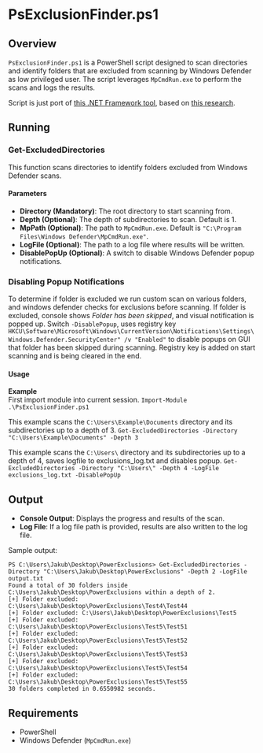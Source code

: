 # PsExclusionFinder.ps1

## Overview
`PsExclusionFinder.ps1` is a PowerShell script designed to scan directories and identify folders that are excluded from scanning by Windows Defender as low privileged user. The script leverages `MpCmdRun.exe` to perform the scans and logs the results.

Script is just port of [this .NET Framework tool](https://github.com/Friends-Security/SharpExclusionFinder "this .NET Framework tool"), based on [this research](https://blog.fndsec.net/2024/10/04/uncovering-exclusion-paths-in-microsoft-defender-a-security-research-insight "this research").

## Running

### Get-ExcludedDirectories
This function scans directories to identify folders excluded from Windows Defender scans.

#### Parameters
- **Directory (Mandatory)**: The root directory to start scanning from.
- **Depth (Optional)**: The depth of subdirectories to scan. Default is 1.
- **MpPath (Optional)**: The path to `MpCmdRun.exe`. Default is `"C:\Program Files\Windows Defender\MpCmdRun.exe"`.
- **LogFile (Optional)**: The path to a log file where results will be written.
- **DisablePopUp (Optional)**: A switch to disable Windows Defender popup notifications.

### Disabling Popup Notifications
To determine if folder is excluded we run custom scan on various folders, and windows defender checks for exclusions before scanning. If folder is excluded, console shows *Folder has been skipped*, and visual notification is popped up.
Switch `-DisablePopup`, uses registry key `HKCU\Software\Microsoft\Windows\CurrentVersion\Notifications\Settings\Windows.Defender.SecurityCenter" /v "Enabled"` to disable popups on GUI that folder has been skipped during scanning. Registry key is added on start scanning and is being cleared in the end.

#### Usage
**Example**  
First import module into current session.
`Import-Module .\PsExclusionFinder.ps1`

This example scans the `C:\Users\Example\Documents` directory and its subdirectories up to a depth of 3.
`Get-ExcludedDirectories -Directory "C:\Users\Example\Documents" -Depth 3`

This example scans the `C:\Users\` directory and its subdirectories up to a depth of 4, saves logfile to exclusions_log.txt and disables popup.
`Get-ExcludedDirectories -Directory "C:\Users\" -Depth 4 -LogFile exclusions_log.txt -DisablePopUp`

## Output
- **Console Output**: Displays the progress and results of the scan.
- **Log File**: If a log file path is provided, results are also written to the log file.

Sample output:

    PS C:\Users\Jakub\Desktop\PowerExclusions> Get-ExcludedDirectories -Directory "C:\Users\Jakub\Desktop\PowerExclusions" -Depth 2 -LogFile output.txt
    Found a total of 30 folders inside C:\Users\Jakub\Desktop\PowerExclusions within a depth of 2.
    [+] Folder excluded: C:\Users\Jakub\Desktop\PowerExclusions\Test4\Test44
    [+] Folder excluded: C:\Users\Jakub\Desktop\PowerExclusions\Test5
    [+] Folder excluded: C:\Users\Jakub\Desktop\PowerExclusions\Test5\Test51
    [+] Folder excluded: C:\Users\Jakub\Desktop\PowerExclusions\Test5\Test52
    [+] Folder excluded: C:\Users\Jakub\Desktop\PowerExclusions\Test5\Test53
    [+] Folder excluded: C:\Users\Jakub\Desktop\PowerExclusions\Test5\Test54
    [+] Folder excluded: C:\Users\Jakub\Desktop\PowerExclusions\Test5\Test55
    30 folders completed in 0.6550982 seconds.

## Requirements
- PowerShell
- Windows Defender (`MpCmdRun.exe`)
